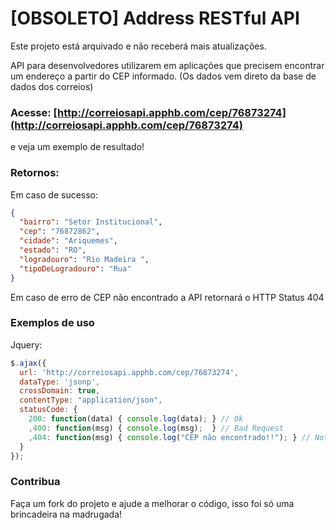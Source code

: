 # [OBSOLETO] Address RESTful API

Este projeto está arquivado e não receberá mais atualizações.

API para desenvolvedores utilizarem em aplicações que precisem encontrar um endereço a partir do CEP informado. (Os dados vem direto da base de dados dos correios)

### Acesse: [http://correiosapi.apphb.com/cep/76873274](http://correiosapi.apphb.com/cep/76873274)

e veja um exemplo de resultado!

### Retornos:

Em caso de sucesso:

```json
{
  "bairro": "Setor Institucional",
  "cep": "76872862",
  "cidade": "Ariquemes",
  "estado": "RO",
  "logradouro": "Rio Madeira ",
  "tipoDeLogradouro": "Rua"
}
```

Em caso de erro de CEP não encontrado a API retornará o HTTP Status 404

### Exemplos de uso

Jquery:

```javascript
$.ajax({
  url: 'http://correiosapi.apphb.com/cep/76873274',
  dataType: 'jsonp',
  crossDomain: true,
  contentType: "application/json",
  statusCode: {
    200: function(data) { console.log(data); } // Ok
    ,400: function(msg) { console.log(msg);  } // Bad Request
    ,404: function(msg) { console.log("CEP não encontrado!!"); } // Not Found
  }
});​
```

### Contribua

Faça um fork do projeto e ajude a melhorar o código, isso foi só uma brincadeira na madrugada!

